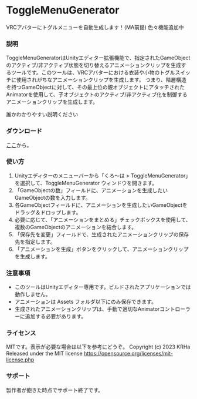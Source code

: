 # ToggleMenuGenerator
VRCアバターにトグルメニューを自動生成します！(MA前提)
色々機能追加中

### 説明
ToggleMenuGeneratorはUnityエディター拡張機能で、指定されたGameObjectのアクティブ/非アクティブ状態を切り替えるアニメーションクリップを生成するツールです。このツールは、VRCアバターにおける衣装や小物のトグルスイッチに使用されがちなアニメーションクリップを生成します。
つまり、階層構造を持つGameObjectに対して、その最上位の親オブジェクトにアタッチされたAnimatorを使用して、子オブジェクトのアクティブ/非アクティブ化を制御するアニメーションクリップを生成します。

誰かわかりやすい説明ください

### ダウンロード
[ここ](https://github.com/KRHa0024/ToggleMenuGenerator/releases/tag/Latest)から。

### 使い方
1. Unityエディターのメニューバーから「くろ～は > ToggleMenuGenerator」を選択して、ToggleMenuGenerator ウィンドウを開きます。
2. 「GameObjectの数」フィールドに、アニメーションを生成したいGameObjectの数を入力します。
3. 各GameObjectフィールドに、アニメーションを生成したいGameObjectをドラッグ＆ドロップします。
4. 必要に応じて、「アニメーションをまとめる」チェックボックスを使用して、複数のGameObjectのアニメーションを結合します。
5. 「保存先を変更」フィールドで、生成されたアニメーションクリップの保存先を指定します。
6. 「アニメーションを生成」ボタンをクリックして、アニメーションクリップを生成します。

### 注意事項
* このツールはUnityエディター専用です。ビルドされたアプリケーションでは動作しません。
* アニメーションは Assets フォルダ以下にのみ保存できます。
* 生成されたアニメーションクリップは、手動で適切なAnimatorコントローラーに追加する必要があります。

### ライセンス
MITです。表示が必要な場合は以下を参考にどうぞ。
Copyright (c) 2023 KRHa
Released under the MIT license
https://opensource.org/licenses/mit-license.php

### サポート
製作者が飽きた時点でサポート終了です。
